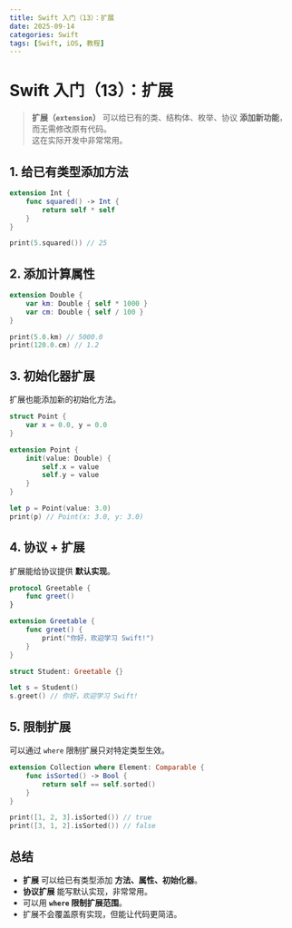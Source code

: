 ```yaml
---
title: Swift 入门（13）：扩展
date: 2025-09-14
categories: Swift
tags: [Swift, iOS, 教程]
---
```


# Swift 入门（13）：扩展

> **扩展（`extension`）** 可以给已有的类、结构体、枚举、协议 **添加新功能**，而无需修改原有代码。  
> 这在实际开发中非常常用。

## 1. 给已有类型添加方法

```swift
extension Int {
    func squared() -> Int {
        return self * self
    }
}

print(5.squared()) // 25
```

## 2. 添加计算属性

```swift
extension Double {
    var km: Double { self * 1000 }
    var cm: Double { self / 100 }
}

print(5.0.km) // 5000.0
print(120.0.cm) // 1.2
```

## 3. 初始化器扩展

扩展也能添加新的初始化方法。

```swift
struct Point {
    var x = 0.0, y = 0.0
}

extension Point {
    init(value: Double) {
        self.x = value
        self.y = value
    }
}

let p = Point(value: 3.0)
print(p) // Point(x: 3.0, y: 3.0)
```

## 4. 协议 + 扩展

扩展能给协议提供 **默认实现**。

```swift
protocol Greetable {
    func greet()
}

extension Greetable {
    func greet() {
        print("你好，欢迎学习 Swift!")
    }
}

struct Student: Greetable {}

let s = Student()
s.greet() // 你好，欢迎学习 Swift!
```

## 5. 限制扩展

可以通过 `where` 限制扩展只对特定类型生效。

```swift
extension Collection where Element: Comparable {
    func isSorted() -> Bool {
        return self == self.sorted()
    }
}

print([1, 2, 3].isSorted()) // true
print([3, 1, 2].isSorted()) // false
```

## 总结

- **扩展** 可以给已有类型添加 **方法、属性、初始化器**。
- **协议扩展** 能写默认实现，非常常用。
- 可以用 **`where` 限制扩展范围**。
- 扩展不会覆盖原有实现，但能让代码更简洁。
